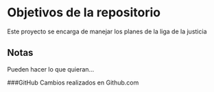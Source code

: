 # Objetivos de la repositorio

Este proyecto se encarga de manejar los planes de la liga de la justicia


## Notas
Pueden hacer lo que quieran...


###GitHub
Cambios realizados en Github.com
